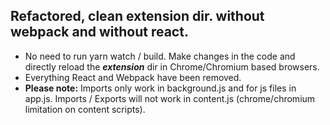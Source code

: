 ## Refactored, clean extension dir. without webpack and without react.

- No need to run yarn watch / build. Make changes in the code and directly reload the ***extension*** dir in Chrome/Chromium based browsers.
- Everything React and Webpack have been removed. 
- **Please note:** Imports only work in background.js and for js files in app.js. Imports / Exports will not work in content.js (chrome/chromium limitation on content scripts).
 